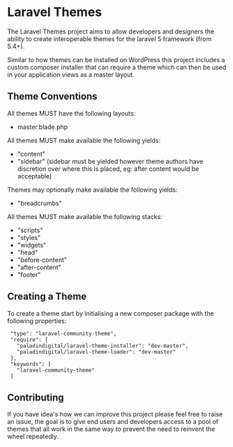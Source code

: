 # Laravel Themes

The Laravel Themes project aims to allow developers and designers the ability to create interoperable themes for the laravel 5 framework (from 5.4+).

Similar to how themes can be installed on WordPress this project includes a custom composer installer that can require a theme which can then be used in your application views as a master layout.

## Theme Conventions

All themes MUST have the following layouts:
- master.blade.php

All themes MUST make available the following yields:
- "content"
- "sidebar" (sidebar must be yielded however theme authors have discretion over where this is placed, eg: after content would be acceptable)

Themes may optionally make available the following yields:
- "breadcrumbs"
 
All themes MUST make available the following stacks:
- "scripts"
- "styles"
- "widgets"
- "head"
- "before-content"
- "after-content"
- "footer"

## Creating a Theme

To create a theme start by initialising a new composer package with the following properties:

     "type": "laravel-community-theme",     
     "require": {
       "paladindigital/laravel-theme-installer": "dev-master",
       "paladindigital/laravel-theme-loader": "dev-master"
     },
     "keywords": [
       "laravel-community-theme"
     ]
 
 ## Contributing
 
 If you have idea's how we can improve this project please feel free to raise an issue, the goal is to give end users and developers access to a pool of themes that all work in the same way to prevent the need to reinvent the wheel repeatedly.
